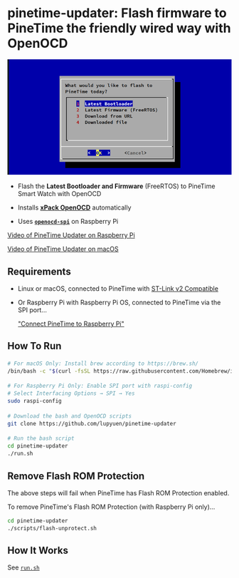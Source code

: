 # pinetime-updater: Flash firmware to PineTime the friendly wired way with OpenOCD

![](pinetime-updater.png)

- Flash the __Latest Bootloader and Firmware__ (FreeRTOS) to PineTime Smart Watch with OpenOCD

- Installs [__xPack OpenOCD__](https://xpack.github.io/openocd/install/) automatically

- Uses [__`openocd-spi`__](https://github.com/lupyuen/openocd-spi) on Raspberry Pi

[Video of PineTime Updater on Raspberry Pi](https://youtu.be/PZ5NW8q8Zok)

[Video of PineTime Updater on macOS](https://youtu.be/2p4EZqevVJQ)

## Requirements

-   Linux or macOS, connected to PineTime with [ST-Link v2 Compatible](https://www.aliexpress.com/wholesale?catId=0&initiative_id=SB_20180924134644&SearchText=st-link+v2&switch_new_app=y)

-   Or Raspberry Pi with Raspberry Pi OS, connected to PineTime via the SPI port...

    ["Connect PineTime to Raspberry Pi"](https://github.com/lupyuen/visual-embedded-rust/blob/master/README.md#connect-pinetime-to-raspberry-pi)

## How To Run

```bash
# For macOS Only: Install brew according to https://brew.sh/
/bin/bash -c "$(curl -fsSL https://raw.githubusercontent.com/Homebrew/install/master/install.sh)"

# For Raspberry Pi Only: Enable SPI port with raspi-config
# Select Interfacing Options → SPI → Yes
sudo raspi-config

# Download the bash and OpenOCD scripts
git clone https://github.com/lupyuen/pinetime-updater

# Run the bash script
cd pinetime-updater
./run.sh

```

## Remove Flash ROM Protection

The above steps will fail when PineTime has Flash ROM Protection enabled.

To remove PineTime's Flash ROM Protection (with Raspberry Pi only)...

```bash
cd pinetime-updater
./scripts/flash-unprotect.sh
```

## How It Works

See [`run.sh`](run.sh)
